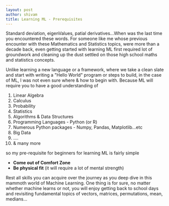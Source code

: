 ```yaml
---
layout: post
author: shivam
title: Learning ML - Prerequisites
---
```

Standard deviation, eigenValues, patial derivatives...When was the last time you encountered these words. For someone like me whose previous encounter with these Mathematics and Statistics topics, were more than a decade back, even getting started with learning ML first required lot of groundwork and cleaning up the dust settled on those high school maths and statistics concepts.

Unlike learning a new language or a framework, where we take a clean slate and start with writing a "Hello World" program or steps to build, in the case of ML, I was not even sure where & how to begin with. Because ML will require you to have a good understanding of

1. Linear Algebra
2. Calculus
3. Probability
4. Statistics
5. Algorithms & Data Structures
6. Programming Languages - Python (or R)
7. Numerous Python packages - Numpy, Pandas, Matplotlib...etc
8. Big Data
9. ....
10. & many more

so my pre-requisite for beginners for learning ML is fairly simple
- **Come out of Comfort Zone**
- **Be physical fit** (it will require a lot of mental strength)

Rest all skills you can acquire over the journey as you deep dive in this mammoth world of Machine Learning. One thing is for sure, no matter whether machine learns or not, you will enjoy getting back to school days and revisiting fundamental topics of vectors, matrices, permutations, mean, medians...
